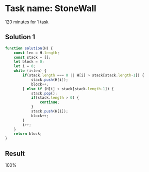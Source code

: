 # Task name: StoneWall

120 minutes for 1 task

## Solution 1

```javascript
function solution(H) {
    const len = H.length;
    const stack = [];
    let block = 0;
    let i = 0;
    while (i<len) {
        if(stack.length === 0 || H[i] > stack[stack.length-1]) {
            stack.push(H[i]);
            block++;
        } else if (H[i] < stack[stack.length-1]) {
            stack.pop();
            if(stack.length > 0) {
                continue;
            }
            stack.push(H[i]);
            block++;
        }
        i++;       
    }
    return block;
}
```

## Result 

100%
